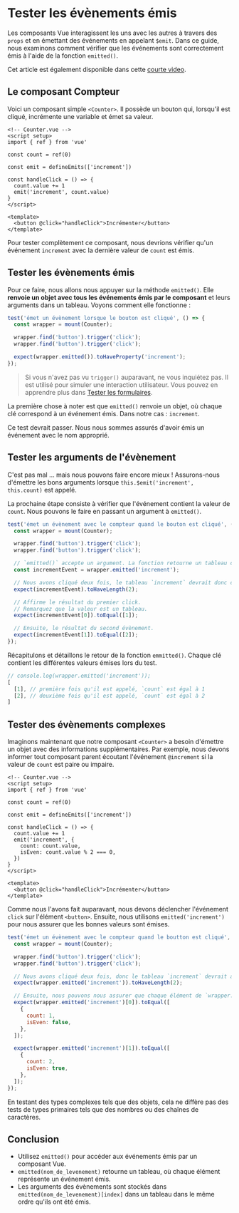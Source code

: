 # Tester les évènements émis

Les composants Vue interagissent les uns avec les autres à travers des `props` et en émettant des événements en appelant `$emit`. Dans ce guide, nous examinons comment vérifier que les événements sont correctement émis à l'aide de la fonction `emitted()`.

Cet article est également disponible dans cette [courte video](https://www.youtube.com/watch?v=U_j-nDur4oU&list=PLC2LZCNWKL9ahK1IoODqYxKu5aA9T5IOA&index=14).

## Le composant Compteur

Voici un composant simple `<Counter>`. Il possède un bouton qui, lorsqu'il est cliqué, incrémente une variable et émet sa valeur.

```vue
<!-- Counter.vue -->
<script setup>
import { ref } from 'vue'

const count = ref(0)

const emit = defineEmits(['increment'])

const handleClick = () => {
  count.value += 1
  emit('increment', count.value)
}
</script>

<template>
  <button @click="handleClick">Incrémenter</button>
</template>
```

Pour tester complètement ce composant, nous devrions vérifier qu'un événement `increment` avec la dernière valeur de `count` est émis.

## Tester les évènements émis

Pour ce faire, nous allons nous appuyer sur la méthode `emitted()`. Elle **renvoie un objet avec tous les événements émis par le composant** et leurs arguments dans un tableau. Voyons comment elle fonctionne&nbsp;:

```js
test('émet un évènement lorsque le bouton est cliqué', () => {
  const wrapper = mount(Counter);

  wrapper.find('button').trigger('click');
  wrapper.find('button').trigger('click');

  expect(wrapper.emitted()).toHaveProperty('increment');
});
```

> Si vous n'avez pas vu `trigger()` auparavant, ne vous inquiétez pas. Il est utilisé pour simuler une interaction utilisateur. Vous pouvez en apprendre plus dans [Tester les formulaires](./forms).

La première chose à noter est que `emitted()` renvoie un objet, où chaque clé correspond à un événement émis. Dans notre cas&nbsp;: `increment`.

Ce test devrait passer. Nous nous sommes assurés d'avoir émis un événement avec le nom approprié.

## Tester les arguments de l'évènement

C'est pas mal … mais nous pouvons faire encore mieux&nbsp;! Assurons-nous d'émettre les bons arguments lorsque `this.$emit('increment', this.count)` est appelé.

La prochaine étape consiste à vérifier que l'événement contient la valeur de `count`. Nous pouvons le faire en passant un argument à `emitted()`.

```js {8}
test('émet un évènement avec le compteur quand le bouton est cliqué', () => {
  const wrapper = mount(Counter);

  wrapper.find('button').trigger('click');
  wrapper.find('button').trigger('click');

  // `emitted()` accepte un argument. La fonction retourne un tableau contenant toutes les occurences de `this.$emit('increment')`.
  const incrementEvent = wrapper.emitted('increment');

  // Nous avons cliqué deux fois, le tableau `increment` devrait donc contenir 2 valeurs.
  expect(incrementEvent).toHaveLength(2);

  // Affirme le résultat du premier click.
  // Remarquez que la valeur est un tableau.
  expect(incrementEvent[0]).toEqual([1]);

  // Ensuite, le résultat du second évènement.
  expect(incrementEvent[1]).toEqual([2]);
});
```

Récapitulons et détaillons le retour de la fonction `emmitted()`. Chaque clé contient les différentes valeurs émises lors du test.

```js
// console.log(wrapper.emitted('increment'));
[
  [1], // première fois qu'il est appelé, `count` est égal à 1
  [2], // deuxième fois qu'il est appelé, `count` est égal à 2
]
```

## Tester des évènements complexes

Imaginons maintenant que notre composant `<Counter>` a besoin d'émettre un objet avec des informations supplémentaires. Par exemple, nous devons informer tout composant parent écoutant l'événement `@increment` si la valeur de `count` est paire ou impaire.

```vue
<!-- Counter.vue -->
<script setup>
import { ref } from 'vue'

const count = ref(0)

const emit = defineEmits(['increment'])

const handleClick = () => {
  count.value += 1
  emit('increment', {
    count: count.value,
    isEven: count.value % 2 === 0,
  })
}
</script>

<template>
  <button @click="handleClick">Incrémenter</button>
</template>
```

Comme nous l'avons fait auparavant, nous devons déclencher l'événement `click` sur l'élément `<button>`. Ensuite, nous utilisons `emitted('increment')` pour nous assurer que les bonnes valeurs sont émises.

```js
test('émet un évènement avec le compteur quand le boutton est cliqué', () => {
  const wrapper = mount(Counter);

  wrapper.find('button').trigger('click');
  wrapper.find('button').trigger('click');

  // Nous avons cliqué deux fois, donc le tableau `increment` devrait avoir 2 valeurs.
  expect(wrapper.emitted('increment')).toHaveLength(2);

  // Ensuite, nous pouvons nous assurer que chaque élément de `wrapper.emitted('increment')` contient un tableau avec l'objet attendu.
  expect(wrapper.emitted('increment')[0]).toEqual([
    {
      count: 1,
      isEven: false,
    },
  ]);

  expect(wrapper.emitted('increment')[1]).toEqual([
    {
      count: 2,
      isEven: true,
    },
  ]);
});
```

En testant des types complexes tels que des objets, cela ne diffère pas des tests de types primaires tels que des nombres ou des chaînes de caractères.

## Conclusion

- Utilisez `emitted()` pour accéder aux événements émis par un composant Vue.
- `emitted(nom_de_levenement)` retourne un tableau, où chaque élément représente un événement émis.
- Les arguments des évènements sont stockés dans `emitted(nom_de_levenement)[index]` dans un tableau dans le même ordre qu'ils ont été émis.
